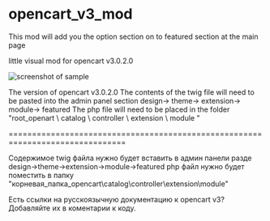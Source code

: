 # opencart_v3_mod

This mod will add you the option section on to featured section at the main page

little visual mod for  opencart v3.0.2.0

![screenshot of sample](http://forum.norma4.net.ua/photoplog/images/9110/1_opencart.jpg)

The version of opencart v3.0.2.0
The contents of the twig file will need to be pasted into the admin panel section design-> theme-> extension-> module-> featured
The php file will need to be placed in the folder "root_openart \ catalog \ controller \ extension \ module \"

===============================================================================


Содержимое twig файла нужно будет вставить в админ панели разде design->theme->extension->module->featured
php файл нужно будет поместить в папку "корневая_папка_opencart\catalog\controller\extension\module\"


Есть ссылки на русскоязычную документацию к opencart v3?
Добавляйте их в коментарии к коду.
